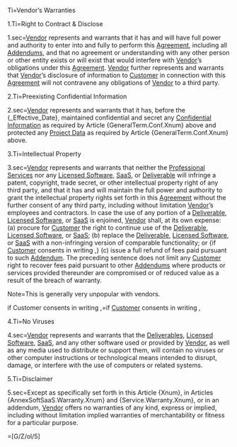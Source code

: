 Ti=Vendor’s Warranties

1.Ti=Right to Contract & Disclose

1.sec=<a href='#Def.Vendor.sec' class='definedterm'>Vendor</a> represents and warrants that it has and will have full power and authority to enter into and fully to perform this <a href='#Def.Agreement.sec' class='definedterm'>Agreement</a>, including all <a href='#Def.Addendum.sec' class='definedterm'>Addendums</a>, and that no agreement or understanding with any other person or other entity exists or will exist that would interfere with <a href='#Def.Vendor.sec' class='definedterm'>Vendor</a>’s obligations under this <a href='#Def.Agreement.sec' class='definedterm'>Agreement</a>. <a href='#Def.Vendor.sec' class='definedterm'>Vendor</a> further represents and warrants that <a href='#Def.Vendor.sec' class='definedterm'>Vendor</a>’s disclosure of information to <a href='#Def.Customer.sec' class='definedterm'>Customer</a> in connection with this <a href='#Def.Agreement.sec' class='definedterm'>Agreement</a> will not contravene any obligations of <a href='#Def.Vendor.sec' class='definedterm'>Vendor</a> to a third party.

2.Ti=Preexisting Confidential Information

2.sec=<a href='#Def.Vendor.sec' class='definedterm'>Vendor</a> represents and warrants that it has, before the {_Effective_Date}, maintained confidential and secret any <a href='#Def.Confidential_Information.sec' class='definedterm'>Confidential Information</a> as required by Article {GeneralTerm.Conf.Xnum} above and protected any <a href='#Def.Project_Data.sec' class='definedterm'>Project Data</a> as required by Article {GeneralTerm.Conf.Xnum} above.

3.Ti=Intellectual Property

3.sec=<a href='#Def.Vendor.sec' class='definedterm'>Vendor</a> represents and warrants that neither the <a href='#Def.Professional_Service.sec' class='definedterm'>Professional Services</a> nor any <a href='#Def.Licensed_Software.sec' class='definedterm'>Licensed Software</a>, <a href='#Def.SaaS.sec' class='definedterm'>SaaS</a>, or <a href='#Def.Deliverable.sec' class='definedterm'>Deliverable</a> will infringe a patent, copyright, trade secret, or other intellectual property right of any third party, and that it has and will maintain the full power and authority to grant the intellectual property rights set forth in this <a href='#Def.Agreement.sec' class='definedterm'>Agreement</a> without the further consent of any third party, including without limitation <a href='#Def.Vendor.sec' class='definedterm'>Vendor</a>’s employees and contractors. In case the use of any portion of a <a href='#Def.Deliverable.sec' class='definedterm'>Deliverable</a>, <a href='#Def.Licensed_Software.sec' class='definedterm'>Licensed Software</a>, or <a href='#Def.SaaS.sec' class='definedterm'>SaaS</a> is enjoined, <a href='#Def.Vendor.sec' class='definedterm'>Vendor</a> shall, at its own expense: (a) procure for <a href='#Def.Customer.sec' class='definedterm'>Customer</a> the right to continue use of the <a href='#Def.Deliverable.sec' class='definedterm'>Deliverable</a>, <a href='#Def.Licensed_Software.sec' class='definedterm'>Licensed Software</a>, or <a href='#Def.SaaS.sec' class='definedterm'>SaaS</a>; (b) replace the <a href='#Def.Deliverable.sec' class='definedterm'>Deliverable</a>, <a href='#Def.Licensed_Software.sec' class='definedterm'>Licensed Software</a>, or <a href='#Def.SaaS.sec' class='definedterm'>SaaS</a> with a non-infringing version of comparable functionality; or {if <a href='#Def.Customer.sec' class='definedterm'>Customer</a> consents in writing ,} (c) issue a full refund of fees paid pursuant to such <a href='#Def.Addendum.sec' class='definedterm'>Addendum</a>. The preceding sentence does not limit any <a href='#Def.Customer.sec' class='definedterm'>Customer</a> right to recover fees paid pursuant to other <a href='#Def.Addendum.sec' class='definedterm'>Addendums</a> where products or services provided thereunder are compromised or of reduced value as a result of the breach of warranty.

Note=This is generally very unpopular with vendors.

if Customer consents in writing ,=if <a href='#Def.Customer.sec' class='definedterm'>Customer</a> consents in writing ,


4.Ti=No Viruses

4.sec=<a href='#Def.Vendor.sec' class='definedterm'>Vendor</a> represents and warrants that the <a href='#Def.Deliverable.sec' class='definedterm'>Deliverables</a>, <a href='#Def.Licensed_Software.sec' class='definedterm'>Licensed Software</a>, <a href='#Def.SaaS.sec' class='definedterm'>SaaS</a>, and any other software used or provided by <a href='#Def.Vendor.sec' class='definedterm'>Vendor</a>, as well as any media used to distribute or support them, will contain no viruses or other computer instructions or technological means intended to disrupt, damage, or interfere with the use of computers or related systems.

5.Ti=Disclaimer

5.sec=<span class="warning">Except as specifically set forth in this Article {Xnum}, in Articles {AnnexSoftSaaS.Warranty.Xnum} and {Service.Warranty.Xnum}, or in an addendum, <a href='#Def.Vendor.sec' class='definedterm'>Vendor</a> offers no warranties of any kind, express or implied, including without limitation implied warranties of merchantability or fitness for a particular purpose.</span>

=[G/Z/ol/5]

